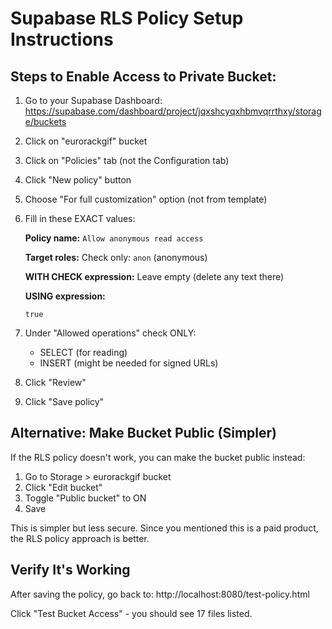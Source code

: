 # Supabase RLS Policy Setup Instructions

## Steps to Enable Access to Private Bucket:

1. Go to your Supabase Dashboard: https://supabase.com/dashboard/project/jqxshcyqxhbmvqrrthxy/storage/buckets

2. Click on "eurorackgif" bucket

3. Click on "Policies" tab (not the Configuration tab)

4. Click "New policy" button

5. Choose "For full customization" option (not from template)

6. Fill in these EXACT values:

   **Policy name:** 
   `Allow anonymous read access`

   **Target roles:** 
   Check only: `anon` (anonymous)

   **WITH CHECK expression:**
   Leave empty (delete any text there)

   **USING expression:**
   ```
   true
   ```

7. Under "Allowed operations" check ONLY:
   - SELECT (for reading)
   - INSERT (might be needed for signed URLs)

8. Click "Review"

9. Click "Save policy"

## Alternative: Make Bucket Public (Simpler)

If the RLS policy doesn't work, you can make the bucket public instead:

1. Go to Storage > eurorackgif bucket
2. Click "Edit bucket" 
3. Toggle "Public bucket" to ON
4. Save

This is simpler but less secure. Since you mentioned this is a paid product, the RLS policy approach is better.

## Verify It's Working

After saving the policy, go back to:
http://localhost:8080/test-policy.html

Click "Test Bucket Access" - you should see 17 files listed.